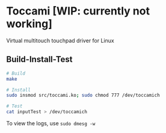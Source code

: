 # Toccami [WIP: currently not working]

Virtual multitouch touchpad driver for Linux 

## Build-Install-Test

```bash
# Build
make

# Install
sudo insmod src/toccami.ko; sudo chmod 777 /dev/toccamich

# Test
cat inputTest > /dev/toccamich

```

To view the logs, use `sudo dmesg -w`